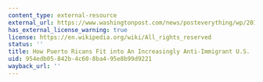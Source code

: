 ```yaml
---
content_type: external-resource
external_url: https://www.washingtonpost.com/news/posteverything/wp/2018/01/19/how-the-u-s-will-replace-immigrant-workers-with-puerto-ricans/
has_external_license_warning: true
license: https://en.wikipedia.org/wiki/All_rights_reserved
status: ''
title: How Puerto Ricans Fit into An Increasingly Anti-Immigrant U.S.
uid: 954edb05-842b-4c60-8ba4-95e8b99d9221
wayback_url: ''
---
```

